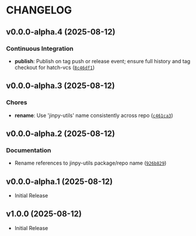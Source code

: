 # CHANGELOG

<!-- version list -->

## v0.0.0-alpha.4 (2025-08-12)

### Continuous Integration

- **publish**: Publish on tag push or release event; ensure full history and tag checkout for
  hatch-vcs
  ([`8c46df1`](https://github.com/jinto-ag/jinpy-utils/commit/8c46df112f6a6315f99202fe95b8fa56da9c6ba0))


## v0.0.0-alpha.3 (2025-08-12)

### Chores

- **rename**: Use 'jinpy-utils' name consistently across repo
  ([`c461ca3`](https://github.com/jinto-ag/jinpy-utils/commit/c461ca3fabb8211bc8f7fa1664edea23d97ea84e))


## v0.0.0-alpha.2 (2025-08-12)

### Documentation

- Rename references to jinpy-utils package/repo name
  ([`926b829`](https://github.com/jinto-ag/jpy-utils/commit/926b8299f7dc69511fe19ade09276f2e9ada3ba5))


## v0.0.0-alpha.1 (2025-08-12)

- Initial Release

## v1.0.0 (2025-08-12)

- Initial Release
